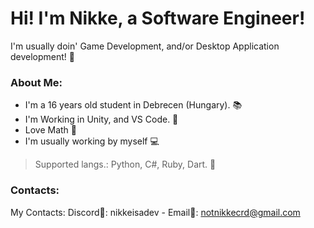 # Hi! I'm Nikke, a Software Engineer!
I'm usually doin' Game Development, and/or Desktop Application development! 🍜
### About Me:
- I'm a 16 years old student in Debrecen (Hungary). 📚
- I'm Working in Unity, and VS Code. 📌
- Love Math 📐
- I'm usually working by myself 💻
> Supported langs.: Python, C#, Ruby, Dart. 💎
### Contacts:
My Contacts: Discord🔮: nikkeisadev - Email📧: notnikkecrd@gmail.com
